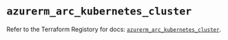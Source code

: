 # `azurerm_arc_kubernetes_cluster`

Refer to the Terraform Registory for docs: [`azurerm_arc_kubernetes_cluster`](https://www.terraform.io/docs/providers/azurerm/r/arc_kubernetes_cluster).
